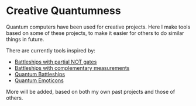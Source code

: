 # Creative Quantumness

Quantum computers have been used for creative projects. Here I make tools based on some of these projects, to make it easier for others to do similar things in future.

There are currently tools inspired by:
* [Battleships with partial NOT gates](https://medium.com/qiskit/how-to-program-a-quantum-computer-982a9329ed02)
* [Battleships with complementary measurements](https://medium.com/@decodoku/how-to-program-a-quantum-computer-part-2-f0d3eee872fe)
* [Quantum Battleships](https://medium.com/@decodoku/quantum-battleships-the-first-multiplayer-game-for-a-quantum-computer-e4d600ccb3f3)
* [Quantum Emoticons](https://medium.com/qiskit/making-a-quantum-computer-smile-cee86a6fc1de)

More will be added, based on both my own past projects and those of others.

